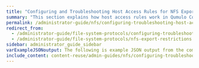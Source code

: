 ```yaml
---
title: "Configuring and Troubleshooting Host Access Rules for NFS Exports in Qumulo Core"
summary: "This section explains how host access rules work in Qumulo Core and how to configure and troubleshoot them."
permalink: /administrator-guide/nfs/configuring-troubleshooting-host-access-rules-nfs-exports.html
redirect_from:
  - /administrator-guide/file-system-protocols/configuring-troubleshooting-host-access-rules-nfs-exports.html
  - /administrator-guide/file-system-protocols/nfs-export-restrictions.html
sidebar: administrator_guide_sidebar
varExampleJSONoutput: The following is example JSON output from the command.
include_content: content-reuse/admin-guides/nfs/configuring-troubleshooting-host-access-rules-nfs-exports.md
---
```


